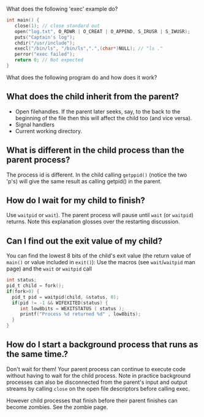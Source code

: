 What does the following 'exec' example do?
```C
int main() {
   close(1); // close standard out
   open("log.txt", O_RDWR | O_CREAT | O_APPEND, S_IRUSR | S_IWUSR);
   puts("Captain's log");
   chdir("/usr/include");
   execl("/bin/ls", "/bin/ls",".",(char*)NULL); // "ls ."
   perror("exec failed");
   return 0; // Not expected
}
```
What does the following program do and how does it work?

## What does the child inherit from the parent?
* Open filehandles. If the parent later seeks, say, to the back to the beginning of the file then this will affect the child too (and vice versa).
* Signal handlers
* Current working directory.

## What is different in the child process than the parent process?
The process id is different. In the child calling `getppid()` (notice the two 'p's) will give the same result as calling getpid() in the parent.

## How do I wait for my child to finish?
Use `waitpid` or `wait`). The parent process will pause until `wait` (or `waitpid`) returns. Note this explanation glosses over the restarting discussion.


## Can I find out the exit value of my child?
You can find the lowest 8 bits of the child's exit value (the return value of `main()` or value included in `exit()`): Use the macros (see `wait`/`waitpid` man page) and the `wait` or `waitpid` call
```C
int status;
pid_t child = fork();
if(fork>0) {
  pid_t pid = waitpid(child, &status, 0);
  if(pid != -1 && WIFEXITED(status) {
     int low8bits = WEXITSTATUS ( status );
     printf("Process %d returned %d" , low8bits);
  }
}
```


## How do I start a background process that runs as the same time.?
Don't wait for them! Your parent process can continue to execute code without having to wait for the child process. Note in practice background processes can also be disconnected from the parent's input and output streams by calling `close` on the open file descriptors before calling exec.

However child processes that finish before their parent finishes can become zombies. See the zombie page.
